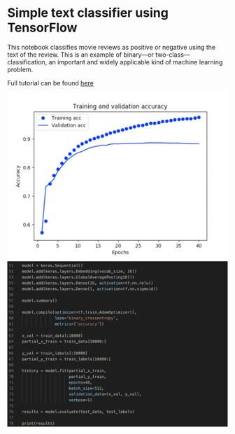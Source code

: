 # Simple text classifier using TensorFlow

This notebook classifies movie reviews as positive or negative using the text of the review. This is an example of binary—or two-class—classification, an important and widely applicable kind of machine learning problem.

Full tutorial can be found [here](https://www.tensorflow.org/tutorials/keras/basic_text_classification)

![Pyplot of epochs](assets/epochs.png "Plot of Epochs vs Accuracy ") ![Building the model](assets/model.png "Main code for ML model")
